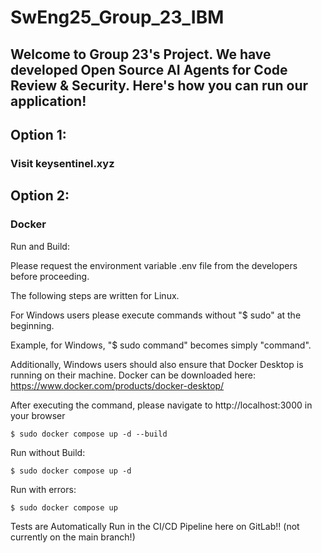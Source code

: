 # SwEng25_Group_23_IBM

## Welcome to Group 23's Project. We have developed Open Source AI Agents for Code Review & Security. Here's how you can run our application!

## Option 1:
### Visit keysentinel.xyz

## Option 2:
### Docker 

Run and Build:

Please request the environment variable .env file from the developers before proceeding.

The following steps are written for Linux.

For Windows users please execute commands without "$ sudo" at the beginning.

Example, for Windows, "$ sudo command" becomes simply "command". 

Additionally, Windows users should also ensure that Docker Desktop is running on their machine. Docker can be downloaded here: https://www.docker.com/products/docker-desktop/

After executing the command, please navigate to http://localhost:3000 in your browser

```console
$ sudo docker compose up -d --build
```

Run without Build:

```console
$ sudo docker compose up -d
```

Run with errors:

```console
$ sudo docker compose up
```

Tests are Automatically Run in the CI/CD Pipeline here on GitLab!! (not currently on the main branch!)